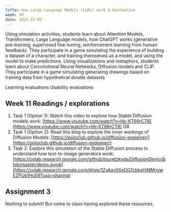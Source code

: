 ```yaml
---
title: How Large Language Models (LLMs) work & Evaluation
week: 10
date: 2025-11-05
---
```


Using simulation activities, students learn about Attention Models, Transformers, Large Language models, how ChatGPT works (generative pre-training, supervised fine-tuning, reinforcement learning from human feedback). They participate in a game simulating the experience of building a dataset of a character, and training themselves as a model, and using the model to make predictions. Using visualizations and metaphors, students learn about Convolutional Neural Networks, Diffusion models and CLIP. They participate in a game simulating generating drawings based on training data from hypothetical doodle datasets. 

Learning evaluations 
Usability evaluations

## Week 11 Readings / explorations
1. Task 1 (Option 1): Watch this video to explore how Stable Diffusion models work: [https://www.youtube.com/watch?v=hb-KT66rCT8](https://www.youtube.com/watch?v=hb-KT66rCT8) OR
1. Task 1 (Option 2): Read this blog to explore the inner workings of Diffusion Models: [https://poloclub.github.io/diffusion-explainer/](https://poloclub.github.io/diffusion-explainer/)
1. Task 2: Explpre this simulation of the Stable Diffusion process to understand how text-to-image generators work: [https://colab.research.google.com/github/touretzkyds/DiffusionDemo/blob/master/demo.ipynb](https://colab.research.google.com/drive/1ZyAqv55xDG7cbkxHiNMnywEZPUb1HcE6?usp=sharing)
<!-- 1. Evaluating Learning Tools (reading) -->

## Assignment 3
Nothing to submit! But come to class having explored these resources. 

